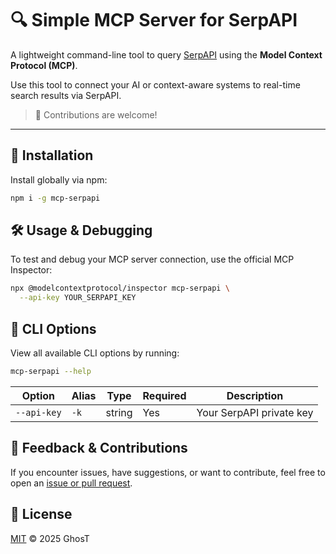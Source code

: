 # 🔍 Simple MCP Server for SerpAPI

A lightweight command-line tool to query [SerpAPI](https://serpapi.com/) using the **Model Context Protocol (MCP)**.

Use this tool to connect your AI or context-aware systems to real-time search results via SerpAPI.

> 🙌 Contributions are welcome!

---

## 🚀 Installation

Install globally via npm:

```sh
npm i -g mcp-serpapi
```

## 🛠️ Usage & Debugging

To test and debug your MCP server connection, use the official MCP Inspector:

```sh
npx @modelcontextprotocol/inspector mcp-serpapi \
  --api-key YOUR_SERPAPI_KEY
```

## 📘 CLI Options

View all available CLI options by running:

```sh
mcp-serpapi --help
```

| Option      | Alias | Type   | Required | Description              |
| ----------- | ----- | ------ | -------- | ------------------------ |
| `--api-key` | `-k`  | string | Yes      | Your SerpAPI private key |

## 💬 Feedback & Contributions

If you encounter issues, have suggestions, or want to contribute, feel free to open an [issue or pull request](https://github.com/CdTgr/mcp-serpapi).

## 📄 License

[MIT](./LICENSE) © 2025 GhosT
